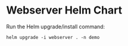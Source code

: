 # Webserver Helm Chart

Run the Helm upgrade/install command:
    
    helm upgrade -i webserver . -n demo



























